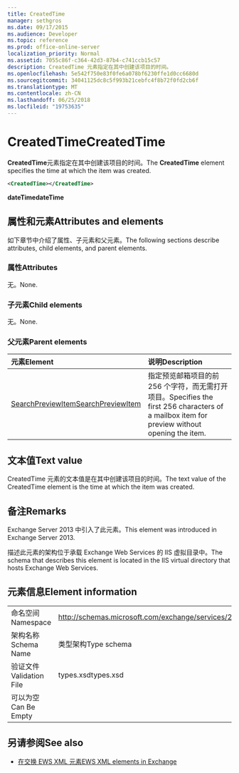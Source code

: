 ```yaml
---
title: CreatedTime
manager: sethgros
ms.date: 09/17/2015
ms.audience: Developer
ms.topic: reference
ms.prod: office-online-server
localization_priority: Normal
ms.assetid: 7055c86f-c364-42d3-87b4-c741ccb15c57
description: CreatedTime 元素指定在其中创建该项目的时间。
ms.openlocfilehash: 5e542f750e83f0fe6a078bf6230ffe1d0cc6680d
ms.sourcegitcommit: 34041125dc8c5f993b21cebfc4f8b72f0fd2cb6f
ms.translationtype: MT
ms.contentlocale: zh-CN
ms.lasthandoff: 06/25/2018
ms.locfileid: "19753635"
---
```

# <a name="createdtime"></a><span data-ttu-id="8340c-103">CreatedTime</span><span class="sxs-lookup"><span data-stu-id="8340c-103">CreatedTime</span></span>

<span data-ttu-id="8340c-104">**CreatedTime**元素指定在其中创建该项目的时间。</span><span class="sxs-lookup"><span data-stu-id="8340c-104">The **CreatedTime** element specifies the time at which the item was created.</span></span> 
  
```xml
<CreatedTime></CreatedTime>
```

 <span data-ttu-id="8340c-105">**dateTime**</span><span class="sxs-lookup"><span data-stu-id="8340c-105">**dateTime**</span></span>
## <a name="attributes-and-elements"></a><span data-ttu-id="8340c-106">属性和元素</span><span class="sxs-lookup"><span data-stu-id="8340c-106">Attributes and elements</span></span>

<span data-ttu-id="8340c-107">如下章节中介绍了属性、子元素和父元素。</span><span class="sxs-lookup"><span data-stu-id="8340c-107">The following sections describe attributes, child elements, and parent elements.</span></span>
  
### <a name="attributes"></a><span data-ttu-id="8340c-108">属性</span><span class="sxs-lookup"><span data-stu-id="8340c-108">Attributes</span></span>

<span data-ttu-id="8340c-109">无。</span><span class="sxs-lookup"><span data-stu-id="8340c-109">None.</span></span>
  
### <a name="child-elements"></a><span data-ttu-id="8340c-110">子元素</span><span class="sxs-lookup"><span data-stu-id="8340c-110">Child elements</span></span>

<span data-ttu-id="8340c-111">无。</span><span class="sxs-lookup"><span data-stu-id="8340c-111">None.</span></span>
  
### <a name="parent-elements"></a><span data-ttu-id="8340c-112">父元素</span><span class="sxs-lookup"><span data-stu-id="8340c-112">Parent elements</span></span>

|<span data-ttu-id="8340c-113">**元素**</span><span class="sxs-lookup"><span data-stu-id="8340c-113">**Element**</span></span>|<span data-ttu-id="8340c-114">**说明**</span><span class="sxs-lookup"><span data-stu-id="8340c-114">**Description**</span></span>|
|:-----|:-----|
|[<span data-ttu-id="8340c-115">SearchPreviewItem</span><span class="sxs-lookup"><span data-stu-id="8340c-115">SearchPreviewItem</span></span>](searchpreviewitem.md) <br/> |<span data-ttu-id="8340c-116">指定预览邮箱项目的前 256 个字符，而无需打开项目。</span><span class="sxs-lookup"><span data-stu-id="8340c-116">Specifies the first 256 characters of a mailbox item for preview without opening the item.</span></span>  <br/> |
   
## <a name="text-value"></a><span data-ttu-id="8340c-117">文本值</span><span class="sxs-lookup"><span data-stu-id="8340c-117">Text value</span></span>

<span data-ttu-id="8340c-118">CreatedTime 元素的文本值是在其中创建该项目的时间。</span><span class="sxs-lookup"><span data-stu-id="8340c-118">The text value of the CreatedTime element is the time at which the item was created.</span></span> 
  
## <a name="remarks"></a><span data-ttu-id="8340c-119">备注</span><span class="sxs-lookup"><span data-stu-id="8340c-119">Remarks</span></span>

<span data-ttu-id="8340c-120">Exchange Server 2013 中引入了此元素。</span><span class="sxs-lookup"><span data-stu-id="8340c-120">This element was introduced in Exchange Server 2013.</span></span>
  
<span data-ttu-id="8340c-121">描述此元素的架构位于承载 Exchange Web Services 的 IIS 虚拟目录中。</span><span class="sxs-lookup"><span data-stu-id="8340c-121">The schema that describes this element is located in the IIS virtual directory that hosts Exchange Web Services.</span></span>
  
## <a name="element-information"></a><span data-ttu-id="8340c-122">元素信息</span><span class="sxs-lookup"><span data-stu-id="8340c-122">Element information</span></span>

|||
|:-----|:-----|
|<span data-ttu-id="8340c-123">命名空间</span><span class="sxs-lookup"><span data-stu-id="8340c-123">Namespace</span></span>  <br/> |http://schemas.microsoft.com/exchange/services/2006/types  <br/> |
|<span data-ttu-id="8340c-124">架构名称</span><span class="sxs-lookup"><span data-stu-id="8340c-124">Schema Name</span></span>  <br/> |<span data-ttu-id="8340c-125">类型架构</span><span class="sxs-lookup"><span data-stu-id="8340c-125">Type schema</span></span>  <br/> |
|<span data-ttu-id="8340c-126">验证文件</span><span class="sxs-lookup"><span data-stu-id="8340c-126">Validation File</span></span>  <br/> |<span data-ttu-id="8340c-127">types.xsd</span><span class="sxs-lookup"><span data-stu-id="8340c-127">types.xsd</span></span>  <br/> |
|<span data-ttu-id="8340c-128">可以为空</span><span class="sxs-lookup"><span data-stu-id="8340c-128">Can Be Empty</span></span>  <br/> ||
   
## <a name="see-also"></a><span data-ttu-id="8340c-129">另请参阅</span><span class="sxs-lookup"><span data-stu-id="8340c-129">See also</span></span>



- [<span data-ttu-id="8340c-130">在交换 EWS XML 元素</span><span class="sxs-lookup"><span data-stu-id="8340c-130">EWS XML elements in Exchange</span></span>](ews-xml-elements-in-exchange.md)


